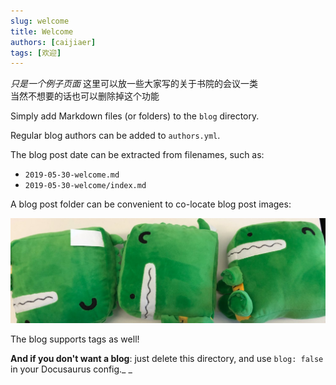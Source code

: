 ```yaml
---
slug: welcome
title: Welcome
authors: [caijiaer]
tags: [欢迎]
---
```

*只是一个例子页面*
这里可以放一些大家写的关于书院的会议一类  
当然不想要的话也可以删除掉这个功能

Simply add Markdown files (or folders) to the `blog` directory.

Regular blog authors can be added to `authors.yml`.

The blog post date can be extracted from filenames, such as:

- `2019-05-30-welcome.md`
- `2019-05-30-welcome/index.md`

A blog post folder can be convenient to co-locate blog post images:

![Docusaurus Plushie](./docusaurus-plushie-banner.jpeg)

The blog supports tags as well!

**And if you don't want a blog**: just delete this directory, and use `blog: false` in your Docusaurus config._
_